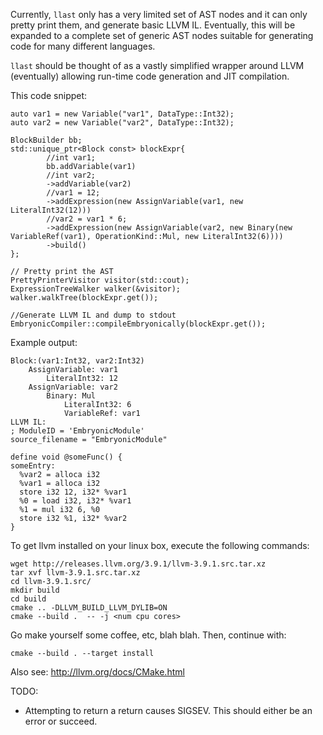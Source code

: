 Currently, `llast` only has a very limited set of AST nodes and it can only pretty print them, and generate basic 
LLVM IL.  Eventually, this will be expanded to a complete set of generic AST nodes suitable for generating code
for many different languages.

`llast` should be thought of as a vastly simplified wrapper around LLVM (eventually) allowing run-time code generation 
and JIT compilation.  


This code snippet:

    auto var1 = new Variable("var1", DataType::Int32);
    auto var2 = new Variable("var2", DataType::Int32);

    BlockBuilder bb;
    std::unique_ptr<Block const> blockExpr{
            //int var1;
            bb.addVariable(var1)
            //int var2;
            ->addVariable(var2)
            //var1 = 12;
            ->addExpression(new AssignVariable(var1, new LiteralInt32(12)))
            //var2 = var1 * 6;
            ->addExpression(new AssignVariable(var2, new Binary(new VariableRef(var1), OperationKind::Mul, new LiteralInt32(6))))
            ->build()
    };

    // Pretty print the AST
    PrettyPrinterVisitor visitor(std::cout);
    ExpressionTreeWalker walker(&visitor);
    walker.walkTree(blockExpr.get());

    //Generate LLVM IL and dump to stdout
    EmbryonicCompiler::compileEmbryonically(blockExpr.get());

Example output:
     
    Block:(var1:Int32, var2:Int32)
        AssignVariable: var1
            LiteralInt32: 12
        AssignVariable: var2
            Binary: Mul
                LiteralInt32: 6
                VariableRef: var1
    LLVM IL:
    ; ModuleID = 'EmbryonicModule'
    source_filename = "EmbryonicModule"
    
    define void @someFunc() {
    someEntry:
      %var2 = alloca i32
      %var1 = alloca i32
      store i32 12, i32* %var1
      %0 = load i32, i32* %var1
      %1 = mul i32 6, %0
      store i32 %1, i32* %var2
    }

To get llvm installed on your linux box, execute the following commands:

    wget http://releases.llvm.org/3.9.1/llvm-3.9.1.src.tar.xz
    tar xvf llvm-3.9.1.src.tar.xz
    cd llvm-3.9.1.src/
    mkdir build
    cd build
    cmake .. -DLLVM_BUILD_LLVM_DYLIB=ON
    cmake --build .  -- -j <num cpu cores>

Go make yourself some coffee, etc, blah blah.  Then, continue with:

    cmake --build . --target install

Also see: http://llvm.org/docs/CMake.html

TODO:

 - Attempting to return a return causes SIGSEV.  This should either be an error or succeed.